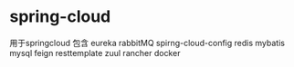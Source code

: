 # spring-cloud
用于springcloud
包含  eureka
      rabbitMQ
      spirng-cloud-config
      redis
      mybatis
      mysql
      feign
      resttemplate
      zuul
      rancher
      docker
      
